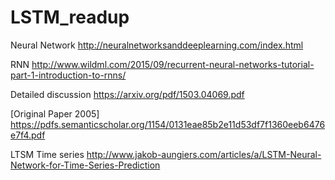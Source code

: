# LSTM_readup

Neural Network
http://neuralnetworksanddeeplearning.com/index.html

RNN
http://www.wildml.com/2015/09/recurrent-neural-networks-tutorial-part-1-introduction-to-rnns/


Detailed discussion
https://arxiv.org/pdf/1503.04069.pdf

[Original Paper 2005] 
https://pdfs.semanticscholar.org/1154/0131eae85b2e11d53df7f1360eeb6476e7f4.pdf

LTSM Time series
http://www.jakob-aungiers.com/articles/a/LSTM-Neural-Network-for-Time-Series-Prediction


